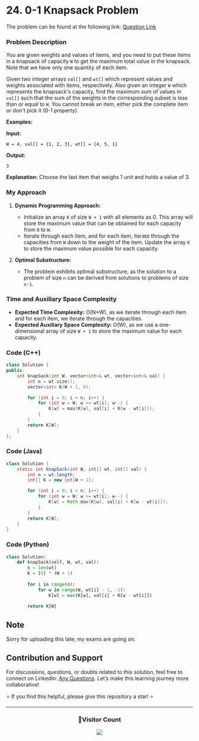# **24. 0-1 Knapsack Problem**

The problem can be found at the following link: [Question Link](https://www.geeksforgeeks.org/problems/0-1-knapsack-problem0945/1)

### **Problem Description**

You are given weights and values of items, and you need to put these items in a knapsack of capacity `W` to get the maximum total value in the knapsack. Note that we have only one quantity of each item.

Given two integer arrays `val[]` and `wt[]` which represent values and weights associated with items, respectively. Also given an integer `W` which represents the knapsack's capacity, find the maximum sum of values in `val[]` such that the sum of the weights in the corresponding subset is less than or equal to `W`. You cannot break an item, either pick the complete item or don't pick it (0-1 property).

**Examples:**

**Input:**
```
W = 4, val[] = {1, 2, 3}, wt[] = {4, 5, 1}
```
**Output:**
```
3
```
**Explanation:** Choose the last item that weighs 1 unit and holds a value of 3.

### **My Approach**

1. **Dynamic Programming Approach:**
   - Initialize an array `K` of size `W + 1` with all elements as 0. This array will store the maximum value that can be obtained for each capacity from `0` to `W`.
   - Iterate through each item, and for each item, iterate through the capacities from `W` down to the weight of the item. Update the array `K` to store the maximum value possible for each capacity.

2. **Optimal Substructure:**
   - The problem exhibits optimal substructure, as the solution to a problem of size `n` can be derived from solutions to problems of size `n-1`.

### **Time and Auxiliary Space Complexity**

- **Expected Time Complexity:** O(N*W), as we iterate through each item and for each item, we iterate through the capacities.
- **Expected Auxiliary Space Complexity:** O(W), as we use a one-dimensional array of size `W + 1` to store the maximum value for each capacity.

### **Code (C++)**

```cpp
class Solution {
public:
    int knapSack(int W, vector<int>& wt, vector<int>& val) {
        int n = wt.size();
        vector<int> K(W + 1, 0);

        for (int i = 0; i < n; i++) {
            for (int w = W; w >= wt[i]; w--) {
                K[w] = max(K[w], val[i] + K[w - wt[i]]);
            }
        }
        return K[W];
    }
};
```

### **Code (Java)**

```java
class Solution {
    static int knapSack(int W, int[] wt, int[] val) {
        int n = wt.length;
        int[] K = new int[W + 1];

        for (int i = 0; i < n; i++) {
            for (int w = W; w >= wt[i]; w--) {
                K[w] = Math.max(K[w], val[i] + K[w - wt[i]]);
            }
        }
        return K[W];
    }
}
```

### **Code (Python)**

```python
class Solution:
    def knapSack(self, W, wt, val):
        n = len(wt)
        K = [0] * (W + 1)
        
        for i in range(n):
            for w in range(W, wt[i] - 1, -1):
                K[w] = max(K[w], val[i] + K[w - wt[i]])
        
        return K[W]
```

## **Note**

Sorry for uploading this late; my exams are going on.

## Contribution and Support

For discussions, questions, or doubts related to this solution, feel free to connect on LinkedIn: [Any Questions](https://www.linkedin.com/in/het-patel-8b110525a/). Let’s make this learning journey more collaborative!

⭐ If you find this helpful, please give this repository a star! ⭐

---

<div align="center">
  <h3><b>📍Visitor Count</b></h3>
</div>

<p align="center">
  <img src="https://profile-counter.glitch.me/Hunterdii/count.svg" />
</p>
